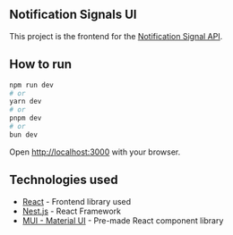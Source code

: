 ## Notification Signals UI

This project is the frontend for the [Notification Signal API](https://github.com/nategrift/notification-signals).

## How to run

```bash
npm run dev
# or
yarn dev
# or
pnpm dev
# or
bun dev
```

Open [http://localhost:3000](http://localhost:3000) with your browser.

## Technologies used

- [React](https://react.dev/) - Frontend library used
- [Nest.js](https://nextjs.org/) - React Framework
- [MUI - Material UI](https://mui.com/material-ui/) - Pre-made React component library 
